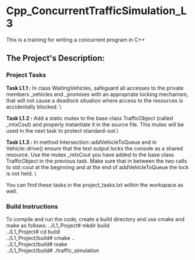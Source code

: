 # Cpp_ConcurrentTrafficSimulation_L3
This is a training for writing a concurrent program in C++

## The Project's Description:

### Project Tasks
**Task L1.1 :** In class WaitingVehicles, safeguard all accesses to the private members _vehicles and _promises with an appropriate locking mechanism, that will not cause a deadlock situation where access to the resources is accidentally blocked. \

**Task L1.2 :** Add a static mutex to the base class TrafficObject (called _mtxCout) and properly instantiate it in the source file. This mutex will be used in the next task to protect standard-out.\

**Task L1.3 :** In method Intersection::addVehicleToQueue and in Vehicle::drive() ensure that the text output locks the console as a shared resource. Use the mutex _mtxCout you have added to the base class TrafficObject in the previous task. Make sure that in between the two calls to std::cout at the beginning and at the end of addVehicleToQueue the lock is not held. \

You can find these tasks in the project_tasks.txt within the workspace as well.

### Build Instructions
To compile and run the code, create a build directory and use cmake and make as follows:
../L1_Project# mkdir build \
../L1_Project# cd build \
../L1_Project/build# cmake .. \
../L1_Project/build# make \
../L1_Project/build# ./traffic_simulation
